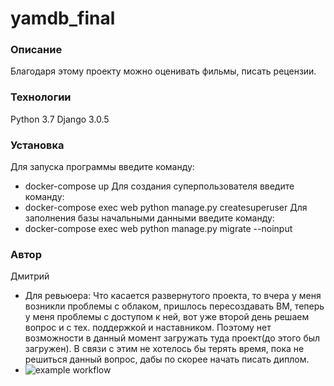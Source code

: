 # yamdb_final
### Описание
Благодаря этому проекту можно оценивать фильмы, писать рецензии.
### Технологии
Python 3.7
Django 3.0.5
### Установка
Для запуска программы введите команду:
- docker-compose up
Для создания суперпользователя введите команду:
- docker-compose exec web python manage.py createsuperuser
Для заполнения базы начальными данными введите команду:
- docker-compose exec web python manage.py migrate --noinput
### Автор
Дмитрий
- Для ревьюера: Что касается развернутого проекта, то вчера у меня возникли проблемы с облаком, пришлось пересоздавать ВМ, теперь у меня проблемы с доступом к ней, вот уже второй день решаем вопрос и с тех. поддержкой и наставником. Поэтому нет возможности в данный момент загружать туда проект(до этого был загружен). В связи с этим не хотелось бы терять время, пока не решиться данный вопрос, дабы по скорее начать писать диплом.
- ![example workflow](https://github.com/TrueDi1905/yamdb_final/actions/workflows/main.yml/badge.svg)
